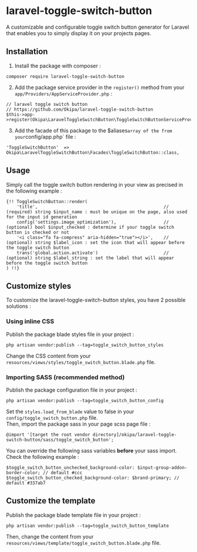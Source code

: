 # laravel-toggle-switch-button
A customizable and configurable toggle switch button generator for Laravel that enables you to simply display it on your projects pages.

## Installation
1. Install the package with composer :
```
composer require laravel-toggle-switch-button
```
2. Add the package service provider in the `register()` method from your `app/Providers/AppServiceProvider.php` :
```
// laravel toggle switch button
// https://github.com/Okipa/laravel-toggle-switch-button
$this->app->register(Okipa\LaravelToggleSwitchButton\ToggleSwitchButtonServiceProvider::class);
```
3. Add the facade of this package to the $aliases` array of the from your `config/app.php` file :
```
'ToggleSwitchButton'  => Okipa\LaravelToggleSwitchButton\Facades\ToggleSwitchButton::class,
```

## Usage
Simply call the toggle switch button rendering in your view as precised in the following example :
```
{!! ToggleSwitchButton::render(
    'title',                                                // (required) string $input_name : must be unique on the page, also used for the input id generation
    config('settings.image_optimization'),                  // (optional) bool $input_checked : determine if your toggle switch button is checked or not
    '<i class="fa fa-compress" aria-hidden="true"></i>',    // (optional) string $label_icon : set the icon that will appear before the toggle switch button
    trans('global.action.activate')                         // (optional) string $label_string : set the label that will appear before the toggle switch button
) !!}
```

## Customize styles
To customize the laravel-toggle-switch-button styles, you have 2 possible solutions :

### Using inline CSS
Publish the package blade styles file in your project :
```
php artisan vendor:publish --tag=toggle_switch_button_styles
```
Change the CSS content from your `resources/views/styles/toggle_switch_button.blade.php` file.

### Importing SASS (recommended method)
Publish the package configuration file in your project :
```
php artisan vendor:publish --tag=toggle_switch_button_config
```
Set the `styles.load_from_blade` value to false in your `config/toggle_switch_button.php` file.  
Then, import the package sass in your page scss page file :
```
@import '[target the root vendor directory]/okipa/laravel-toggle-switch-button/sass/toggle_switch_button';
```
You can override the following sass variables **before** your sass import. Check the following example :
```
$toggle_switch_button_unchecked_background-color: $input-group-addon-border-color; // default #ccc
$toggle_switch_button_checked_background-color: $brand-primary; // default #337ab7
```

## Customize the template
Publish the package blade template file in your project :
```
php artisan vendor:publish --tag=toggle_switch_button_template
```
Then, change the content from your `resources/views/template/toggle_switch_button.blade.php` file.  